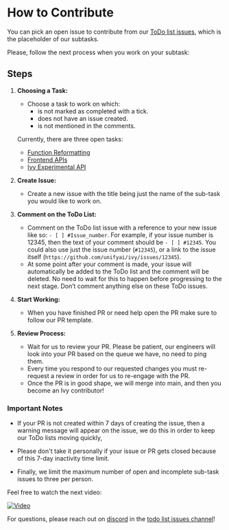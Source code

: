# How to Contribute

You can pick an open issue to contribute from our [ToDo list issues](https://github.com/unifyai/ivy/issues?q=is%3Aopen+is%3Aissue+label%3AToDo), which is the placeholder of our subtasks.

Please, follow the next process when you work on your subtask:

## Steps

1. **Choosing a Task:**

   - Choose a task to work on which:
     - is not marked as completed with a tick.
     - does not have an issue created.
     - is not mentioned in the comments.


   Currently, there are three open tasks:

   - [Function Reformatting](https://unify.ai/docs/ivy/overview/contributing/open_tasks.html#function-formatting)
   - [Frontend APIs](https://unify.ai/docs/ivy/overview/contributing/open_tasks.html#frontend-apis)
   - [Ivy Experimental API](https://unify.ai/docs/ivy/overview/contributing/open_tasks.html#ivy-experimental-api)

2. **Create Issue:**

   - Create a new issue with the title being just the name of the sub-task you would like to work on.

3. **Comment on the ToDo List:**

   - Comment on the ToDo list issue with a reference to your new issue like so: `- [ ] #Issue_number`. For example, if your issue number is 12345, then the text of your comment should be `- [ ] #12345`. You could also use just the issue number (`#12345`), or a link to the issue itself (`https://github.com/unifyai/ivy/issues/12345`).
   - At some point after your comment is made, your issue will automatically be added to the ToDo list and the comment will be deleted. No need to wait for this to happen before progressing to the next stage. Don’t comment anything else on these ToDo issues.

4. **Start Working:**

   - When you have finished PR or need help open the PR make sure to follow our PR template.

5. **Review Process:**
   - Wait for us to review your PR. Please be patient, our engineers will look into your PR based on the queue we have, no need to ping them.
   - Every time you respond to our requested changes you must re-request a review in order for us to re-engage with the PR.
   - Once the PR is in good shape, we will merge into main, and then you become an Ivy contributor!

### Important Notes

- If your PR is not created within 7 days of creating the issue, then a warning message will appear on the issue, we do this in order to keep our ToDo lists moving quickly,
- Please don't take it personally if your issue or PR gets closed because of this 7-day inactivity time limit.

- Finally, we limit the maximum number of open and incomplete sub-task issues to three per person.

 Feel free to watch the next video:

[![Video](https://img.youtube.com/vi/wBKTOGmwfbo/0.jpg)](https://www.youtube.com/embed/wBKTOGmwfbo)

For questions, please reach out on [discord](https://discord.gg/sd2yYCha) in the [todo list issues channel](https://discord.com/channels/799879767196958751/982728618469912627)!
